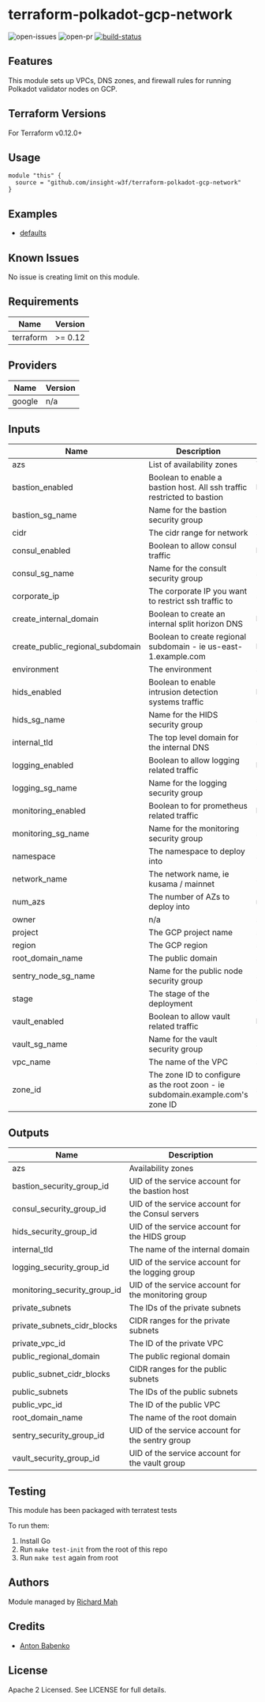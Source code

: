 # terraform-polkadot-gcp-network

![open-issues](https://img.shields.io/github/issues-raw/insight-w3f/terraform-polkadot-gcp-network?style=for-the-badge)
![open-pr](https://img.shields.io/github/issues-pr-raw/insight-w3f/terraform-polkadot-gcp-network?style=for-the-badge)
[![build-status](https://img.shields.io/circleci/build/github/insight-w3f/terraform-polkadot-gcp-network?style=for-the-badge)](https://circleci.com/gh/insight-w3f/terraform-polkadot-gcp-network)

## Features

This module sets up VPCs, DNS zones, and firewall rules for running Polkadot validator nodes on GCP.

## Terraform Versions

For Terraform v0.12.0+

## Usage

```
module "this" {
  source = "github.com/insight-w3f/terraform-polkadot-gcp-network"
}
```
## Examples

- [defaults](https://github.com/insight-w3f/terraform-polkadot-gcp-network/tree/master/examples/defaults)

## Known  Issues
No issue is creating limit on this module.

<!-- BEGINNING OF PRE-COMMIT-TERRAFORM DOCS HOOK -->
## Requirements

| Name | Version |
|------|---------|
| terraform | >= 0.12 |

## Providers

| Name | Version |
|------|---------|
| google | n/a |

## Inputs

| Name | Description | Type | Default | Required |
|------|-------------|------|---------|:--------:|
| azs | List of availability zones | `list(string)` | `[]` | no |
| bastion\_enabled | Boolean to enable a bastion host.  All ssh traffic restricted to bastion | `bool` | `false` | no |
| bastion\_sg\_name | Name for the bastion security group | `string` | `"bastion-sg"` | no |
| cidr | The cidr range for network | `string` | `"10.0.0.0/16"` | no |
| consul\_enabled | Boolean to allow consul traffic | `bool` | `false` | no |
| consul\_sg\_name | Name for the consult security group | `string` | `"consul-sg"` | no |
| corporate\_ip | The corporate IP you want to restrict ssh traffic to | `string` | `""` | no |
| create\_internal\_domain | Boolean to create an internal split horizon DNS | `bool` | `false` | no |
| create\_public\_regional\_subdomain | Boolean to create regional subdomain - ie us-east-1.example.com | `bool` | `false` | no |
| environment | The environment | `string` | `""` | no |
| hids\_enabled | Boolean to enable intrusion detection systems traffic | `bool` | `false` | no |
| hids\_sg\_name | Name for the HIDS security group | `string` | `"hids-sg"` | no |
| internal\_tld | The top level domain for the internal DNS | `string` | `"internal"` | no |
| logging\_enabled | Boolean to allow logging related traffic | `bool` | `false` | no |
| logging\_sg\_name | Name for the logging security group | `string` | `"logging-sg"` | no |
| monitoring\_enabled | Boolean to for prometheus related traffic | `bool` | `false` | no |
| monitoring\_sg\_name | Name for the monitoring security group | `string` | `"monitoring-sg"` | no |
| namespace | The namespace to deploy into | `string` | `""` | no |
| network\_name | The network name, ie kusama / mainnet | `string` | `""` | no |
| num\_azs | The number of AZs to deploy into | `number` | `0` | no |
| owner | n/a | `string` | `""` | no |
| project | The GCP project name | `string` | n/a | yes |
| region | The GCP region | `string` | n/a | yes |
| root\_domain\_name | The public domain | `string` | `""` | no |
| sentry\_node\_sg\_name | Name for the public node security group | `string` | `"sentry-sg"` | no |
| stage | The stage of the deployment | `string` | `""` | no |
| vault\_enabled | Boolean to allow vault related traffic | `bool` | `false` | no |
| vault\_sg\_name | Name for the vault security group | `string` | `"vault-sg"` | no |
| vpc\_name | The name of the VPC | `string` | `"polkadot"` | no |
| zone\_id | The zone ID to configure as the root zoon - ie subdomain.example.com's zone ID | `string` | `""` | no |

## Outputs

| Name | Description |
|------|-------------|
| azs | Availability zones |
| bastion\_security\_group\_id | UID of the service account for the bastion host |
| consul\_security\_group\_id | UID of the service account for the Consul servers |
| hids\_security\_group\_id | UID of the service account for the HIDS group |
| internal\_tld | The name of the internal domain |
| logging\_security\_group\_id | UID of the service account for the logging group |
| monitoring\_security\_group\_id | UID of the service account for the monitoring group |
| private\_subnets | The IDs of the private subnets |
| private\_subnets\_cidr\_blocks | CIDR ranges for the private subnets |
| private\_vpc\_id | The ID of the private VPC |
| public\_regional\_domain | The public regional domain |
| public\_subnet\_cidr\_blocks | CIDR ranges for the public subnets |
| public\_subnets | The IDs of the public subnets |
| public\_vpc\_id | The ID of the public VPC |
| root\_domain\_name | The name of the root domain |
| sentry\_security\_group\_id | UID of the service account for the sentry group |
| vault\_security\_group\_id | UID of the service account for the vault group |

<!-- END OF PRE-COMMIT-TERRAFORM DOCS HOOK -->

## Testing
This module has been packaged with terratest tests

To run them:

1. Install Go
2. Run `make test-init` from the root of this repo
3. Run `make test` again from root

## Authors

Module managed by [Richard Mah](https://github.com/shinyfoil)

## Credits

- [Anton Babenko](https://github.com/antonbabenko)

## License

Apache 2 Licensed. See LICENSE for full details.